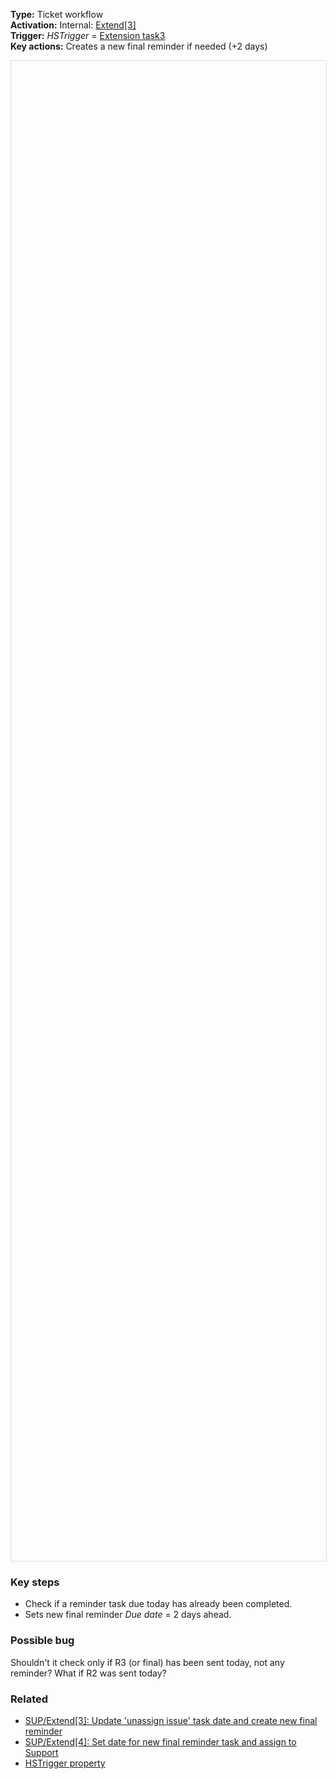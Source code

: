 **Type:** Ticket workflow  
**Activation:** Internal: <u>Extend[3]</u>  
**Trigger:** *HSTrigger* = <u>Extension task3</u>  
**Key actions:** Creates a new final reminder if needed (+2 days)    

<div id="viewer" style="width:100%;height:60vh;border:1px solid #ddd;"></div>
<script src="https://cdn.jsdelivr.net/npm/openseadragon@4.1/build/openseadragon/openseadragon.min.js"></script>
<script>
  document.addEventListener('DOMContentLoaded', function () {
    var basePath = window.location.pathname.replace(/\/workflows\/.*/, '/');
    var imgUrl = basePath + "images/SUP-Extend-5-Create-task-to-send-reminder-with-extension-template.png";
    OpenSeadragon({ id: "viewer", prefixUrl: "https://cdn.jsdelivr.net/npm/openseadragon@4.1/build/openseadragon/images/", tileSources: { type: "image", url: imgUrl, buildPyramid: false }, showNavigator: true, showZoomControl: true, showHomeControl: true, showFullPageControl: false });
  });
</script> 

### Key steps  
- Check if a reminder task due today has already been completed.  
- Sets new final reminder *Due date* = 2 days ahead.  

### <span class="red">Possible bug</span>
<span class="red">Shouldn't it check only if R3 (or final) has been sent today, not any reminder? What if R2 was sent today?</span>  

### Related  
- [SUP/Extend[3]: Update 'unassign issue' task date and create new final reminder](../workflows/SUP-Extend-3-Update-unassign-issue-task-date-and-create-new-final-reminder.md)  
- [SUP/Extend[4]: Set date for new final reminder task and assign to Support](../workflows/SUP-Extend-4-Set-date-for-new-final-reminder-task-and-assign-to-Support.md)  
- [HSTrigger property](../articles/Workflow-internal-properties.md#hstrigger)
